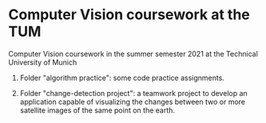 # Computer Vision coursework at the TUM

Computer Vision coursework in the summer semester 2021 at the Technical University of Munich

1. Folder "algorithm practice": some code practice assignments. 

2. Folder "change-detection project": a teamwork project to develop an application capable of visualizing the changes between two or more satellite images of the same point on the earth. 
